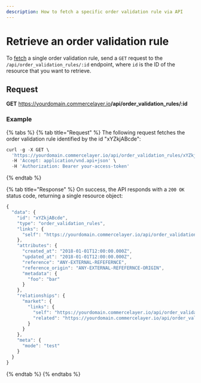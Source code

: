 ```yaml
---
description: How to fetch a specific order validation rule via API
---
```


# Retrieve an order validation rule

To <a href="https://docs.commercelayer.io/developers/fetching-resources" target="_blank">fetch</a> a single order validation rule, send a `GET` request to the `/api/order_validation_rules/:id` endpoint, where `id` is the ID of the resource that you want to retrieve.

## Request

**GET** https://yourdomain.commercelayer.io<b>/api/order_validation_rules/:id</b>

### **Example**

{% tabs %}
{% tab title="Request" %}
The following request fetches the order validation rule identified by the id "xYZkjABcde":

```javascript
curl -g -X GET \
  'https://yourdomain.commercelayer.io/api/order_validation_rules/xYZkjABcde' \
  -H 'Accept: application/vnd.api+json' \
  -H 'Authorization: Bearer your-access-token'
```
{% endtab %}

{% tab title="Response" %}
On success, the API responds with a `200 OK` status code, returning a single resource object:

```javascript
{
  "data": {
    "id": "xYZkjABcde",
    "type": "order_validation_rules",
    "links": {
      "self": "https://yourdomain.commercelayer.io/api/order_validation_rules/xYZkjABcde"
    },
    "attributes": {
      "created_at": "2018-01-01T12:00:00.000Z",
      "updated_at": "2018-01-01T12:00:00.000Z",
      "reference": "ANY-EXTERNAL-REFEFERNCE",
      "reference_origin": "ANY-EXTERNAL-REFEFERNCE-ORIGIN",
      "metadata": {
        "foo": "bar"
      }
    },
    "relationships": {
      "market": {
        "links": {
          "self": "https://yourdomain.commercelayer.io/api/order_validation_rules/xYZkjABcde/relationships/market",
          "related": "https://yourdomain.commercelayer.io/api/order_validation_rules/xYZkjABcde/market"
        }
      }
    },
    "meta": {
      "mode": "test"
    }
  }
}
```
{% endtab %}
{% endtabs %}

